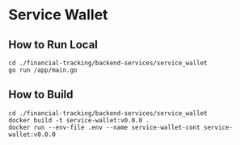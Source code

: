 # Service Wallet

## How to Run Local

```
cd ./financial-tracking/backend-services/service_wallet
go run /app/main.go
```


## How to Build

```
cd ./financial-tracking/backend-services/service_wallet
docker build -t service-wallet:v0.0.0 .
docker run --env-file .env --name service-wallet-cont service-wallet:v0.0.0
```